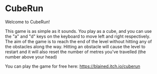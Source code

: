 # CubeRun
Welcome to CubeRun!

This game is as simple as it sounds. You play as a cube, and you can use the "a" and "d" keys on the keyboard to move left and right respectively. The aim of the game is to reach the end of the level without hitting any of the obstacles along the way. Hitting an obstacle will cause the level to restart and it will also reset the number of metres you've travelled (the number above your head)

You can play the game for free here: https://blained.itch.io/cuberun

